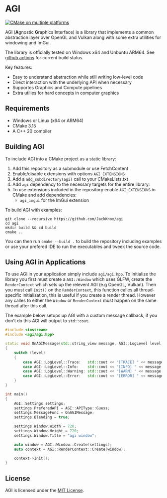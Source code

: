 # AGI 
[![CMake on multiple platforms](https://github.com/JackJackStudios/agi/actions/workflows/cmake-multi-platform.yml/badge.svg)](https://github.com/JackJackStudios/agi/actions/workflows/cmake-multi-platform.yml)

AGI (**A**gnostic **G**raphics **I**nterface) is a library that implements a common abstraction layer over OpenGL and Vulkan along with some extra utilities for windowing and ImGui. 

The library is officially tested on Windows x64 and Unbuntu ARM64. See [github actions](https://github.com/JackJackStudios/agi/actions/workflows/cmake-multi-platform.yml) for current build status.

Key features:
- Easy to understand abstraction while still writing low-level code
- Direct interaction with the underlying API when necessary 
- Supportes Graphics and Compute pipelines 
- Extra utilies for hard concepts in computer graphics 

## Requirements 
* Windows or Linux (x64 or ARM64)
* CMake 3.15
* A C++ 20 compiler 

## Building AGI
To include AGI into a CMake project as a static library:

1. Add this repository as a submodule or use FetchContent
2. Enable/disable extensions with options `AGI_EXTENSIONS`
3. Add a `add_subdirectory(agi)` call to your CMakeLists.txt
4. Add `agi` dependency to the necessary targets for the entire library:
5. To use extensions included in the repository enable `AGI_EXTENSIONS` in CMake and add dependencies:
	* `agi_imgui` for the ImGui extension

To build AGI with examples:

```console
git clone --recursive https://github.com/JackKnox/agi
cd agi
mkdir build && cd build
cmake ..
```
You can then run `cmake --build .` to build the repository including examples or use your prefered IDE to run the executables and tweek the source code.

## Using AGI in Applications
To use AGI in your application simply include `agi/agi.hpp`. To initialize the library you first must create a `AGI::Window` which uses GLFW, create the `RenderContext` which sets up the relevent AGI (e.g OpenGL, Vulkan).
Then you must call `Init()` on the `RenderContext`, this function calles all thread-specific initialisation, this is useful if you create a render thread. However any calles to either the `Window` or `RenderContext` must happen on the same thread after this call.

The example below setups up AGI with a custom message callback, if you don't do this AGI will output to `std::cout`.

```cpp
#include <iostream>
#include <agi/agi.hpp>

static void OnAGIMessage(std::string_view message, AGI::LogLevel level)
{
    switch (level)
    {
        case AGI::LogLevel::Trace:   std::cout << "[TRACE] " << message << std::endl; break;
        case AGI::LogLevel::Info:    std::cout << "[INFO] " << message << std::endl; break;
        case AGI::LogLevel::Warning: std::cout << "[WARN] " << message << std::endl; break;
        case AGI::LogLevel::Error:   std::cout << "[ERROR] " << message << std::endl; break;
    }
}

int main()
{
    AGI::Settings settings;
    settings.PreferedAPI = AGI::APIType::Guess;
    settings.MessageFunc = OnAGIMessage;
    settings.Blending = true;

    settings.Window.Width = 720;
    settings.Window.Height = 720;
    settings.Window.Title = "agi window";

    auto window = AGI::Window::Create(settings);
    auto context = AGI::RenderContext::Create(window);

    context->Init();
}
```
## License

AGI is licensed under the [MIT License](LICENSE).
